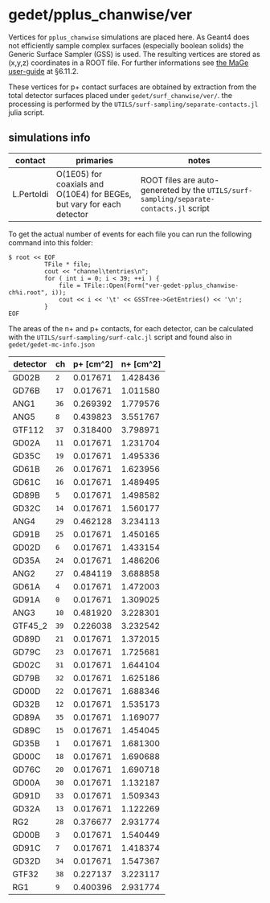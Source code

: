 # gedet/pplus_chanwise/ver
Vertices for `pplus_chanwise` simulations are placed here. As Geant4 does not efficiently sample complex surfaces (especially boolean solids) the Generic Surface Sampler (GSS) is used. The resulting vertices are stored as (x,y,z) coordinates in a ROOT file. For further informations see [the MaGe user-guide](https://github.com/mppmu/gerda-snippets/blob/master/MaGe-macros/MaGe-userguide.pdf) at §6.11.2.

These vertices for p+ contact surfaces are obtained by extraction from the total detector surfaces placed under `gedet/surf_chanwise/ver/`. the processing is performed by the `UTILS/surf-sampling/separate-contacts.jl` julia script.

## simulations info

| contact    | primaries                                                              | notes |
| ---------- | ---------------------------------------------------------------------- | ----- |
| L.Pertoldi | O(1E05) for coaxials and O(10E4) for BEGEs, but vary for each detector | ROOT files are auto-genereted by the `UTILS/surf-sampling/separate-contacts.jl` script |

To get the actual number of events for each file you can run the following command into this folder:
```shell
$ root << EOF
          TFile * file;
          cout << "channel\tentries\n";
          for ( int i = 0; i < 39; ++i ) {
              file = TFile::Open(Form("ver-gedet-pplus_chanwise-ch%i.root", i));
              cout << i << '\t' << GSSTree->GetEntries() << '\n';
          }
EOF
```
The areas of the n+ and p+ contacts, for each detector, can be calculated with the `UTILS/surf-sampling/surf-calc.jl` script and found also in `gedet/gedet-mc-info.json`

| detector | ch   | p+ [cm^2] | n+ [cm^2] |
| -------- | ---- | --------- | --------- |
| GD02B    | `2`  | 0.017671  | 1.428436  |
| GD76B    | `17` | 0.017671  | 1.011580  |
| ANG1     | `36` | 0.269392  | 1.779576  |
| ANG5     | `8`  | 0.439823  | 3.551767  |
| GTF112   | `37` | 0.318400  | 3.798971  |
| GD02A    | `11` | 0.017671  | 1.231704  |
| GD35C    | `19` | 0.017671  | 1.495336  |
| GD61B    | `26` | 0.017671  | 1.623956  |
| GD61C    | `16` | 0.017671  | 1.489495  |
| GD89B    | `5`  | 0.017671  | 1.498582  |
| GD32C    | `14` | 0.017671  | 1.560177  |
| ANG4     | `29` | 0.462128  | 3.234113  |
| GD91B    | `25` | 0.017671  | 1.450165  |
| GD02D    | `6`  | 0.017671  | 1.433154  |
| GD35A    | `24` | 0.017671  | 1.486206  |
| ANG2     | `27` | 0.484119  | 3.688858  |
| GD61A    | `4`  | 0.017671  | 1.472003  |
| GD91A    | `0`  | 0.017671  | 1.309025  |
| ANG3     | `10` | 0.481920  | 3.228301  |
| GTF45_2  | `39` | 0.226038  | 3.232542  |
| GD89D    | `21` | 0.017671  | 1.372015  |
| GD79C    | `23` | 0.017671  | 1.725681  |
| GD02C    | `31` | 0.017671  | 1.644104  |
| GD79B    | `32` | 0.017671  | 1.625186  |
| GD00D    | `22` | 0.017671  | 1.688346  |
| GD32B    | `12` | 0.017671  | 1.535173  |
| GD89A    | `35` | 0.017671  | 1.169077  |
| GD89C    | `15` | 0.017671  | 1.454045  |
| GD35B    | `1`  | 0.017671  | 1.681300  |
| GD00C    | `18` | 0.017671  | 1.690688  |
| GD76C    | `20` | 0.017671  | 1.690718  |
| GD00A    | `30` | 0.017671  | 1.132187  |
| GD91D    | `33` | 0.017671  | 1.509343  |
| GD32A    | `13` | 0.017671  | 1.122269  |
| RG2      | `28` | 0.376677  | 2.931774  |
| GD00B    | `3`  | 0.017671  | 1.540449  |
| GD91C    | `7`  | 0.017671  | 1.418374  |
| GD32D    | `34` | 0.017671  | 1.547367  |
| GTF32    | `38` | 0.227137  | 3.223117  |
| RG1      | `9`  | 0.400396  | 2.931774  |
